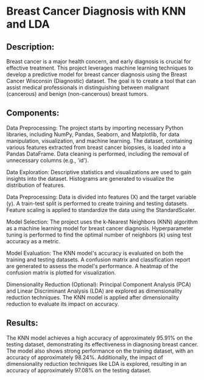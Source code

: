 # Breast Cancer Diagnosis with KNN and LDA

## Description:

Breast cancer is a major health concern, and early diagnosis is crucial for effective treatment. This project leverages machine learning techniques to develop a predictive model for breast cancer diagnosis using the Breast Cancer Wisconsin (Diagnostic) dataset. The goal is to create a tool that can assist medical professionals in distinguishing between malignant (cancerous) and benign (non-cancerous) breast tumors.

## Components:

Data Preprocessing:
The project starts by importing necessary Python libraries, including NumPy, Pandas, Seaborn, and Matplotlib, for data manipulation, visualization, and machine learning.
The dataset, containing various features extracted from breast cancer biopsies, is loaded into a Pandas DataFrame.
Data cleaning is performed, including the removal of unnecessary columns (e.g., 'id').

Data Exploration:
Descriptive statistics and visualizations are used to gain insights into the dataset.
Histograms are generated to visualize the distribution of features.

Data Preprocessing:
Data is divided into features (X) and the target variable (y).
A train-test split is performed to create training and testing datasets.
Feature scaling is applied to standardize the data using the StandardScaler.

Model Selection:
The project uses the k-Nearest Neighbors (KNN) algorithm as a machine learning model for breast cancer diagnosis.
Hyperparameter tuning is performed to find the optimal number of neighbors (k) using test accuracy as a metric.

Model Evaluation:
The KNN model's accuracy is evaluated on both the training and testing datasets.
A confusion matrix and classification report are generated to assess the model's performance.
A heatmap of the confusion matrix is plotted for visualization.

Dimensionality Reduction (Optional):
Principal Component Analysis (PCA) and Linear Discriminant Analysis (LDA) are explored as dimensionality reduction techniques.
The KNN model is applied after dimensionality reduction to evaluate its impact on accuracy.

## Results:

The KNN model achieves a high accuracy of approximately 95.91% on the testing dataset, demonstrating its effectiveness in diagnosing breast cancer.
The model also shows strong performance on the training dataset, with an accuracy of approximately 98.24%.
Additionally, the impact of dimensionality reduction techniques like LDA is explored, resulting in an accuracy of approximately 97.08% on the testing dataset.
